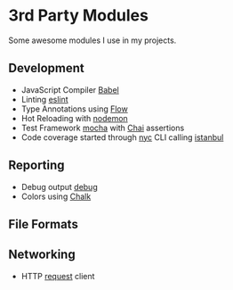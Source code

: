 # 3rd Party Modules

Some awesome modules I use in my projects.

## Development

- JavaScript Compiler [Babel](https://babeljs.io/)
- Linting [eslint](http://eslint.org/)
- Type Annotations using [Flow](https://flow.org/)
- Hot Reloading with [nodemon](https://nodemon.io/)
- Test Framework [mocha](https://mochajs.org/)
  with [Chai](http://chaijs.com/) assertions
- Code coverage started through [nyc](https://github.com/istanbuljs/nyc) CLI
  calling [istanbul](https://istanbul.js.org/)

## Reporting

- Debug output [debug](https://github.com/visionmedia/debug)
- Colors using [Chalk](https://github.com/chalk/chalk)

## File Formats


## Networking

- HTTP [request](https://github.com/request/request) client
